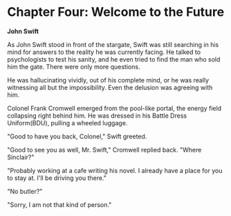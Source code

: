 # Chapter Four: Welcome to the Future

**John Swift**

As John Swift stood in front of the stargate, Swift was still searching in his mind for answers to the reality he was currently facing. He talked to psychologists to test his sanity, and he even tried to find the man who sold him the gate. There were only more questions.

He was hallucinating vividly, out of his complete mind, or he was really witnessing all but the impossibility. Even the delusion was agreeing with him.

Colonel Frank Cromwell emerged from the pool-like portal, the energy field collapsing right behind him. He was dressed in his Battle Dress Uniform(BDU), pulling a wheeled luggage.

"Good to have you back, Colonel," Swift greeted.

"Good to see you as well, Mr. Swift," Cromwell replied back. "Where Sinclair?"

"Probably working at a cafe writing his novel. I already have a place for you to stay at. I'll be driving you there."

"No butler?"

"Sorry, I am not that kind of person."
